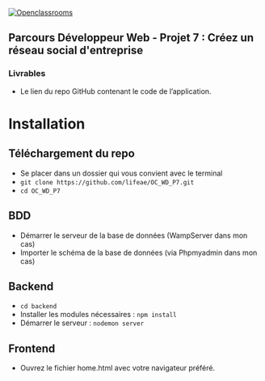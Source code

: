 [![Openclassrooms](https://1to1progress.fr/wp-content/uploads/2019/05/openclassrooms-e1557761236158.png)](https://openclassrooms.com)
## Parcours Développeur Web - Projet 7 : Créez un réseau social d'entreprise
### Livrables
*  Le lien du repo GitHub contenant le code de l’application.

# Installation

## Téléchargement du repo
 - Se placer dans un dossier qui vous convient avec le terminal
 - `git clone https://github.com/lifeae/OC_WD_P7.git`
 - `cd OC_WD_P7`
## BDD
 - Démarrer le serveur de la base de données (WampServer dans mon cas)
 - Importer le schéma de la base de données (via Phpmyadmin dans mon cas)
## Backend
 - `cd backend`
 - Installer les modules nécessaires : `npm install`
 - Démarrer le serveur : `nodemon server`

## Frontend
 - Ouvrez le fichier home.html avec votre navigateur préféré.